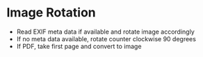 # Image Rotation
* Read EXIF meta data if available and rotate image accordingly
* If no meta data available, rotate counter clockwise 90 degrees
* If PDF, take first page and convert to image
